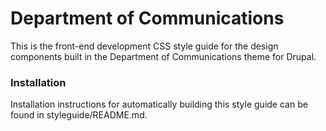 <h1 class="kss-title kss-title-main">Department of Communications</h1>

This is the front-end development CSS style guide for the design components built in the Department of Communications theme for Drupal.

### Installation

Installation instructions for automatically building this style guide can be found in styleguide/README.md.
